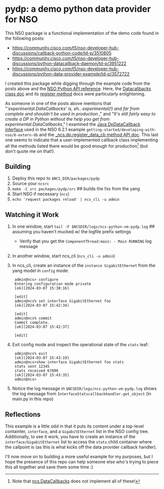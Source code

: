 pydp: a demo python data provider for NSO
=========================================

This NSO package is a functional implementation of the demo code found in the following posts:

* https://community.cisco.com/t5/nso-developer-hub-discussions/callback-python-code/td-p/3510805
* https://community.cisco.com/t5/nso-developer-hub-discussions/python-datacallback-daemon/td-p/3951222
* https://community.cisco.com/t5/nso-developer-hub-discussions/python-data-provider-example/td-p/3572722

I created this package while digging through the example code from the posts above and the [NSO Python API reference](https://developer.cisco.com/docs/nso/api/#!ncs). Here, the [Datacallbacks class doc](https://developer.cisco.com/docs/nso/api/#!ncs-experimental/ncs.experimental.DataCallbacks) and its [register method](https://developer.cisco.com/docs/nso/api/#!ncs-experimental/ncs.experimental.DataCallbacks.register) docs were particularly enlightening. 

As someone in one of the posts above mentions that "_'experimental.DataCallbacks' is, eh.. experimental(!) and far from complete and shouldn't be used in production._," and "_It's still fairly easy to create a DP in Python without the help you get from experimental.DataCallbacks_," I examined the [Java DpDataCallback interface](https://pubhub.devnetcloud.com/media/nso-api-6.2/docs/java/com/tailf/dp/DpDataCallback.html) used in the NSO 6.2.1 example `getting-started/developing-with-nso/6-extern-db` and the [\_ncs.dp.register\_data\_cb method API doc](https://developer.cisco.com/docs/nso/api/#!_ncs-dp/_ncs.dp.register_data_cb). This last one seems to indicate that a user-implemented callback class implementing all the methods listed there would be good enough for production[^1] (but don't quote me on that!).

[^1]: Note that [ncs.DataCallbacks](https://developer.cisco.com/docs/nso/api/#!ncs-experimental/ncs.experimental.DataCallbacks) does not implement all of these!

Building
--------
1. Deploy this repo to `$NCS_DIR/packages/pydp`
2. Source your `ncsrc`
3. `make -C src packages/pydp/src`       ## builds the fxs from the yang
4. Start NSO if necessary (`ncs`)
5. `echo 'request packages reload' | ncs_cli -u admin`

Watching it Work
----------------
1. In one window, start `tail -F $NCSDIR/logs/ncs-python-vm-pydp.log`  ## assuming you haven't mucked w/ the logfile prefix settings
   - Verify that you get the `ComponentThread:main: - Main RUNNING` log message
2. In another window, start ncs_cli (`ncs_cli -u admin`)
3. In ncs_cli, create an instance of the `instance GigabitEthernet` from the yang model in `config` mode:

		admin@ncs> configure 
		Entering configuration mode private
		[ok][2024-03-07 15:38:16]
		
		[edit]
		admin@ncs% set interface GigabitEthernet foo
		[ok][2024-03-07 15:42:34]
		
		[edit]
		admin@ncs% commit
		Commit complete.
		[ok][2024-03-07 15:42:37]
		
		[edit]
4. Exit config mode and inspect the operational state of the `stats` leaf:

		admin@ncs% exit
		[ok][2024-03-07 15:43:19]
		admin@ncs>show interface GigabitEthernet foo stats 
		stats sent 12345
		stats received 67890
		[ok][2024-03-07 15:43:35]
		admin@ncs>

5. Notice the log message in `$NCSDIR/logs/ncs-python-vm-pydp.log` shows the log message from `InterfaceStatscallbackhandler.get_object` (in main.py in this repo)

Reflections
-----------
This example is a little odd in that it puts its content under a top-level containter, `interface`, and a `GigabitEthernet` list in the NSO config tree. Additionally, to see it work, you have to create an instance of the `interface/GigabitEthernet` list to access the `stats` child container where the callpoint is (as this is what kicks off the data provider callback handler). 

I'll now move on to building a more useful example for my purposes, but I hope the presence of this repo can help someone else who's trying to piece this all together and save them some time :)

